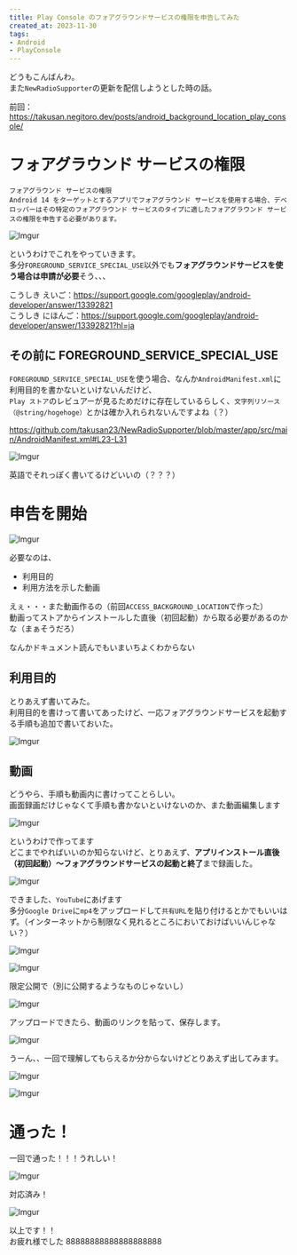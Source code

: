 ```yaml
---
title: Play Console のフォアグラウンドサービスの権限を申告してみた
created_at: 2023-11-30
tags:
- Android
- PlayConsole
---
```


どうもこんばんわ。  
また`NewRadioSupporter`の更新を配信しようとした時の話。

前回： https://takusan.negitoro.dev/posts/android_background_location_play_console/

# フォアグラウンド サービスの権限

```plaintext
フォアグラウンド サービスの権限
Android 14 をターゲットとするアプリでフォアグラウンド サービスを使用する場合、デベロッパーはその特定のフォアグラウンド サービスのタイプに適したフォアグラウンド サービスの権限を申告する必要があります。
```

![Imgur](https://imgur.com/9dG1ngf.png)

というわけでこれをやっていきます。  
多分`FOREGROUND_SERVICE_SPECIAL_USE`以外でも**フォアグラウンドサービスを使う場合は申請が必要**そう、、、


こうしき えいご：https://support.google.com/googleplay/android-developer/answer/13392821  
こうしき にほんご：https://support.google.com/googleplay/android-developer/answer/13392821?hl=ja

## その前に FOREGROUND_SERVICE_SPECIAL_USE
`FOREGROUND_SERVICE_SPECIAL_USE`を使う場合、なんか`AndroidManifest.xml`に利用目的を書かないといけないんだけど、  
`Play ストア`のレビュアーが見るためだけに存在しているらしく、`文字列リソース（@string/hogehoge）`とかは確か入れられないんですよね（？）

https://github.com/takusan23/NewRadioSupporter/blob/master/app/src/main/AndroidManifest.xml#L23-L31

![Imgur](https://imgur.com/4B6Kfu3.png)

英語でそれっぽく書いてるけどいいの（？？？）

# 申告を開始

![Imgur](https://imgur.com/nloUlmb.png)

必要なのは、

- 利用目的
- 利用方法を示した動画

えぇ・・・また動画作るの（前回`ACCESS_BACKGROUND_LOCATION`で作った）  
動画ってストアからインストールした直後（初回起動）から取る必要があるのかな（まぁそうだろ）

なんかドキュメント読んでもいまいちよくわからない

## 利用目的
とりあえず書いてみた。  
利用目的を書けって書いてあったけど、一応フォアグラウンドサービスを起動する手順も追加で書いておいた。

![Imgur](https://imgur.com/yMIpy6G.png)

## 動画
どうやら、手順も動画内に書けってことらしい。  
画面録画だけじゃなくて手順も書かないといけないのか、また動画編集します  

![Imgur](https://imgur.com/RLfzoWt.png)

というわけで作ってます  
どこまでやればいいのか知らないけど、とりあえず、**アプリインストール直後（初回起動）～フォアグラウンドサービスの起動と終了**まで録画した。

![Imgur](https://imgur.com/l5bMUvl.png)

できました、`YouTube`にあげます  
多分`Google Drive`に`mp4`をアップロードして`共有URL`を貼り付けるとかでもいいはず。（インターネットから制限なく見れるところにおいておけばいいんじゃない？）

![Imgur](https://imgur.com/fiJv2gW.png)

![Imgur](https://imgur.com/Mly4Ha1.png)

限定公開で（別に公開するようなものじゃないし）

![Imgur](https://imgur.com/fiJv2gW.png)

アップロードできたら、動画のリンクを貼って、保存します。

![Imgur](https://imgur.com/AybyWUC.png)

うーん、、一回で理解してもらえるか分からないけどとりあえず出してみます。

![Imgur](https://imgur.com/AybyWUC.png)

![Imgur](https://imgur.com/bOqJZuB.png)

# 通った！
一回で通った！！！うれしい！

![Imgur](https://imgur.com/rw9Fkq7.png)

対応済み！

![Imgur](https://imgur.com/RGNogBH.png)

以上です！！  
お疲れ様でした 88888888888888888888